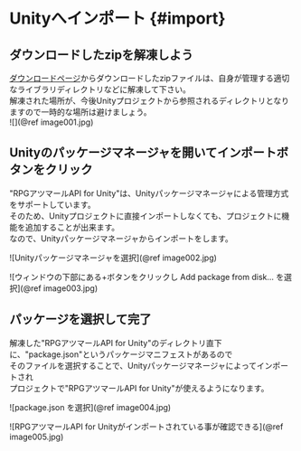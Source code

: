 Unityへインポート {#import}
===

## ダウンロードしたzipを解凍しよう

[ダウンロードページ]からダウンロードしたzipファイルは、自身が管理する適切なライブラリディレクトリなどに解凍して下さい。  
解凍された場所が、今後Unityプロジェクトから参照されるディレクトリとなりますので一時的な場所は避けましょう。  
![](@ref image001.jpg)  

## Unityのパッケージマネージャを開いてインポートボタンをクリック

"RPGアツマールAPI for Unity"は、Unityパッケージマネージャによる管理方式をサポートしています。  
そのため、Unityプロジェクトに直接インポートしなくても、プロジェクトに機能を追加することが出来ます。  
なので、Unityパッケージマネージャからインポートをします。  
  
![Unityパッケージマネージャを選択](@ref image002.jpg)  
  
![ウィンドウの下部にある+ボタンをクリックし Add package from disk... を選択](@ref image003.jpg)  

## パッケージを選択して完了

解凍した"RPGアツマールAPI for Unity"のディレクトリ直下に、"package.json"というパッケージマニフェストがあるので  
そのファイルを選択することで、Unityパッケージマネージャによってインポートされ  
プロジェクトで"RPGアツマールAPI for Unity"が使えるようになります。  
  
![package.json を選択](@ref image004.jpg)  
  
![RPGアツマールAPI for Unityがインポートされている事が確認できる](@ref image005.jpg)  

[ダウンロードページ]: https://github.com/Sinoa/RpgAtsumaruApiForUnity/releases "ダウンロードページ"

